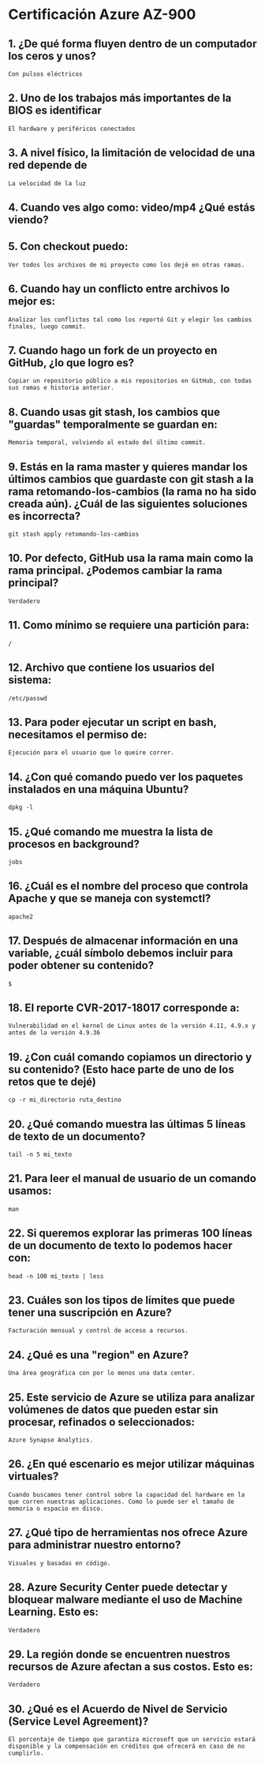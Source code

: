 # Certificación Azure AZ-900 

## 1. ¿De qué forma fluyen dentro de un computador los ceros y unos?
    Con pulsos eléctricos

## 2. Uno de los trabajos más importantes de la BIOS es identificar
    El hardware y periféricos conectados

## 3. A nivel físico, la limitación de velocidad de una red depende de
    La velocidad de la luz

## 4. Cuando ves algo como: video/mp4 ¿Qué estás viendo?
    

## 5. Con checkout puedo:
    Ver todos los archivos de mi proyecto como los dejé en otras ramas.

## 6. Cuando hay un conflicto entre archivos lo mejor es:
    Analizar los conflictos tal como los reportó Git y elegir los cambios finales, luego commit.

## 7. Cuando hago un fork de un proyecto en GitHub, ¿lo que logro es?
    Copiar un repositorio público a mis repositorios en GitHub, con todas sus ramas e historia anterior.

## 8. Cuando usas git stash, los cambios que "guardas" temporalmente se guardan en:
    Memoria temporal, volviendo al estado del último commit.

## 9. Estás en la rama master y quieres mandar los últimos cambios que guardaste con git stash a la rama retomando-los-cambios (la rama no ha sido creada aún). ¿Cuál de las siguientes soluciones es incorrecta?
    git stash apply retomando-los-cambios

## 10. Por defecto, GitHub usa la rama main como la rama principal. ¿Podemos cambiar la rama principal?
    Verdadero

## 11. Como mínimo se requiere una partición para:
    /

## 12. Archivo que contiene los usuarios del sistema:
    /etc/passwd

## 13. Para poder ejecutar un script en bash, necesitamos el permiso de:
    Ejecución para el usuario que lo queire correr.

## 14. ¿Con qué comando puedo ver los paquetes instalados en una máquina Ubuntu?
    dpkg -l

## 15. ¿Qué comando me muestra la lista de procesos en background?
    jobs

## 16. ¿Cuál es el nombre del proceso que controla Apache y que se maneja con systemctl?
    apache2

## 17. Después de almacenar información en una variable, ¿cuál símbolo debemos incluir para poder obtener su contenido?
    $

## 18. El reporte CVR-2017-18017 corresponde a:
    Vulnerabilidad en el kernel de Linux antes de la versión 4.11, 4.9.x y antes de la versión 4.9.36

## 19. ¿Con cuál comando copiamos un directorio y su contenido? (Esto hace parte de uno de los retos que te dejé)
    cp -r mi_directorio ruta_destino
    
## 20. ¿Qué comando muestra las últimas 5 líneas de texto de un documento?
    tail -n 5 mi_texto
    
## 21. Para leer el manual de usuario de un comando usamos:
    man

## 22. Si queremos explorar las primeras 100 líneas de un documento de texto lo podemos hacer con:
    head -n 100 mi_texto | less

## 23. Cuáles son los tipos de límites que puede tener una suscripción en Azure?
    Facturación mensual y control de acceso a recursos.

## 24. ¿Qué es una "region" en Azure?
    Una área geográfica con por lo menos una data center.

## 25. Este servicio de Azure se utiliza para analizar volúmenes de datos que pueden estar sin procesar, refinados o seleccionados:
    Azure Synapse Analytics.

## 26. ¿En qué escenario es mejor utilizar máquinas virtuales?
    Cuando buscamos tener control sobre la capacidad del hardware en la que corren nuestras aplicaciones. Como lo puede ser el tamaño de memoria o espacio en disco.

## 27. ¿Qué tipo de herramientas nos ofrece Azure para administrar nuestro entorno?
    Visuales y basadas en código.

## 28. Azure Security Center puede detectar y bloquear malware mediante el uso de Machine Learning. Esto es:
    Verdadero

## 29. La región donde se encuentren nuestros recursos de Azure afectan a sus costos. Esto es:
    Verdadero
    
## 30. ¿Qué es el Acuerdo de Nivel de Servicio (Service Level Agreement)?
    El porcentaje de tiempo que garantiza microsoft que un servicio estará disponible y la compensación en créditos que ofrecerá en caso de no cumplirlo.
    

